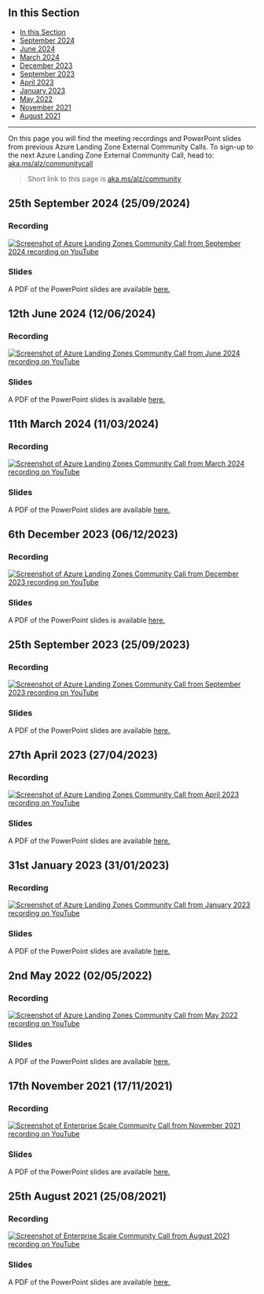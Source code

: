 ## In this Section

- [In this Section](#in-this-section)
- [September 2024](#25th-september-2024-25092024)
- [June 2024](#12th-june-2024-12062024)
- [March 2024](#11th-march-2024-11032024)
- [December 2023](#6th-december-2023-06122023)
- [September 2023](#25th-september-2023-25092023)
- [April 2023](#27th-april-2023-27042023)
- [January 2023](#31st-january-2023-31012023)
- [May 2022](#2nd-may-2022-02052022)
- [November 2021](#17th-november-2021-17112021)
- [August 2021](#25th-august-2021-25082021)

---

On this page you will find the meeting recordings and PowerPoint slides from previous Azure Landing Zone External Community Calls. To sign-up to the next Azure Landing Zone External Community Call, head to: [aka.ms/alz/communitycall](https://aka.ms/alz/communitycall)

> Short link to this page is [aka.ms/alz/community](https://aka.ms/alz/community)

## 25th September 2024 (25/09/2024)

### Recording

[![Screenshot of Azure Landing Zones Community Call from September 2024 recording on YouTube](./media/community-calls/sept-2024/youtube-thumbnail.png)](https://youtu.be/eta4v9ETDl4?si=DJl93_95uEVWK8NC)

### Slides

A PDF of the PowerPoint slides are available [here.](./media/community-calls/sept-2024/ALZ-Community-Call-25092024.pdf)

## 12th June 2024 (12/06/2024)

### Recording

[![Screenshot of Azure Landing Zones Community Call from June 2024 recording on YouTube](./media/community-calls/june-2024/youtube-thumbnail.png)](https://youtu.be/m4_peeUdZoY?si=PNS8ySiC-bWCSs83)

### Slides

A PDF of the PowerPoint slides is available [here.](./media/community-calls/june-2024/ALZ-Community-Call-12062024.pdf)

## 11th March 2024 (11/03/2024)

### Recording

[![Screenshot of Azure Landing Zones Community Call from March 2024 recording on YouTube](./media/community-calls/march-2024/youtube-thumbnail.png)](https://youtu.be/KNJ0J4jkD7M?si=iOSrP-_uLoB0VW0t)

### Slides

A PDF of the PowerPoint slides are available [here.](./media/community-calls/march-2024/ALZ-Community-Call-11032024.pdf)

## 6th December 2023 (06/12/2023)

### Recording

[![Screenshot of Azure Landing Zones Community Call from December 2023 recording on YouTube](./media/community-calls/dec-2023/youtube-screenshot.png)](https://youtu.be/E3Pz_VcefZ4?si=3tx8ZZUfFq9-WyF0)

### Slides

A PDF of the PowerPoint slides is available [here.](./media/community-calls/dec-2023/ALZ-Community-Call-06122023.pdf)

## 25th September 2023 (25/09/2023)

### Recording

[![Screenshot of Azure Landing Zones Community Call from September 2023 recording on YouTube](./media/community-calls/sept-2023/youtube-screenshot.png)](https://youtu.be/z8Ez1wt66FE)

### Slides

A PDF of the PowerPoint slides are available [here.](./media/community-calls/sept-2023/ALZ-Community-Call-25092023.pdf)

## 27th April 2023 (27/04/2023)

### Recording

[![Screenshot of Azure Landing Zones Community Call from April 2023 recording on YouTube](./media/community-calls/april-2023/alz-april-2023-youtube-screenshot.png)](https://youtu.be/gtKMOefcliQ)

### Slides

A PDF of the PowerPoint slides are available [here.](./media/community-calls/april-2023/ALZ-Community-Call-27-04-2023.pdf)

## 31st January 2023 (31/01/2023)

### Recording

[![Screenshot of Azure Landing Zones Community Call from January 2023 recording on YouTube](./media/community-calls/jan-2023/alz-jan-2023-youtube-screenshot.png)](https://youtu.be/l5P6lc6C59U)

### Slides

A PDF of the PowerPoint slides are available [here.](./media/community-calls/jan-2023/ALZ-Community-Call-31012023.pdf)

## 2nd May 2022 (02/05/2022)

### Recording

[![Screenshot of Azure Landing Zones Community Call from May 2022 recording on YouTube](./media/community-calls/may-2022/alz-may-2022-youtube-screenshot.png)](https://youtu.be/DL2Vb9oitDw)

### Slides

A PDF of the PowerPoint slides are available [here.](./media/community-calls/may-2022/ALZ-Community-Call-02052022.pdf)

## 17th November 2021 (17/11/2021)

### Recording

[![Screenshot of Enterprise Scale Community Call from November 2021 recording on YouTube](./media/community-calls/nov-2021/eslz-nov-2021-youtube-screenshot.png)](https://youtu.be/fs-Ussl-Vhs)

### Slides

A PDF of the PowerPoint slides are available [here.](./media/community-calls/nov-2021/ESLZ-Community-Call-17112021.pdf)

## 25th August 2021 (25/08/2021)

### Recording

[![Screenshot of Enterprise Scale Community Call from August 2021 recording on YouTube](./media/community-calls/aug-2021/eslz-aug-2021-youtube-screenshot.png)](https://youtu.be/YGSaA7XiM4g)

### Slides

A PDF of the PowerPoint slides are available [here.](./media/community-calls/aug-2021/ESLZ-Community-Call-25082021.pdf)
